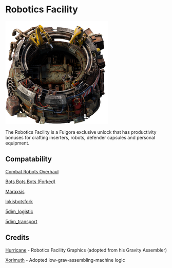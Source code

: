 # Robotics Facility

![The mod portal thumbnail photo..](./graphics/rf-static.png)

The Robotics Facility is a Fulgora exclusive unlock that has productivity bonuses for crafting inserters, robots, defender capsules and personal equipment. 

## Compatability

[Combat Robots Overhaul](https://github.com/Wannie91/Combat-Robots-Overhaul)

[Bots Bots Bots (Forked)](https://mods.factorio.com/mod/botsbotsbotsfork)

[Maraxsis](https://mods.factorio.com/mod/maraxsis?from=search)

[lokisbotsfork](https://mods.factorio.com/mod/lokisbotsfork)

[5dim_logistic](https://mods.factorio.com/mod/5dim_logistic)

[5dim_transport](https://mods.factorio.com/mod/5dim_transport)

## Credits

[Hurricane](https://www.figma.com/proto/y1IQG08ZG2jIeJ5sTyF4MP/Factorio-Buildings?node-id=2585-1158&node-type=frame&t=tk88gXWNIga60zMr-0&scaling=scale-down-width&content-scaling=fixed&page-id=0%3A1&starting-point-node-id=2585%3A1158&hotspot-hints=0&hide-ui=1) - Robotics Facility Graphics (adopted from his Gravity Assembler)

[Xorimuth](https://github.com/tburrows13) - Adopted low-grav-assembling-machine logic